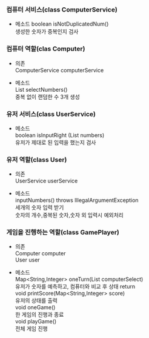 ### 컴퓨터 서비스(class ComputerService)
- 메소드
boolean isNotDuplicatedNum()  
생성한 숫자가 중복인지 검사
### 컴퓨터 역할(clas Computer)
- 의존  
ComputerService computerService

- 메소드  
List<Integer> selectNumbers()  
중복 없이 랜덤한 수 3개 생성 

### 유저 서비스(class UserService)

- 메소드  
boolean isInputRight (List<Integer> numbers)  
유저가 제대로 된 입력을 했는지 검사

### 유저 역할(class User)
- 의존  
UserService userService

- 메소드  
inputNumbers() throws IllegalArgumentException   
세개의 숫자 입력 받기  
숫자의 개수,중복된 숫자,숫자 외 입력시 예외처리


### 게임을 진행하는 역할(class GamePlayer)
- 의존  
Computer computer  
User user

- 메소드  
Map<String,Integer> oneTurn(List<Integer> computerSelect)  
유저가 숫자를 예측하고, 컴퓨터와 비교 후 상태 return  
void printScore(Map<String,Integer> score)  
유저의 상태를 출력  
void oneGame()  
한 게임의 진행과 종료  
void playGame()  
전체 게임 진행
